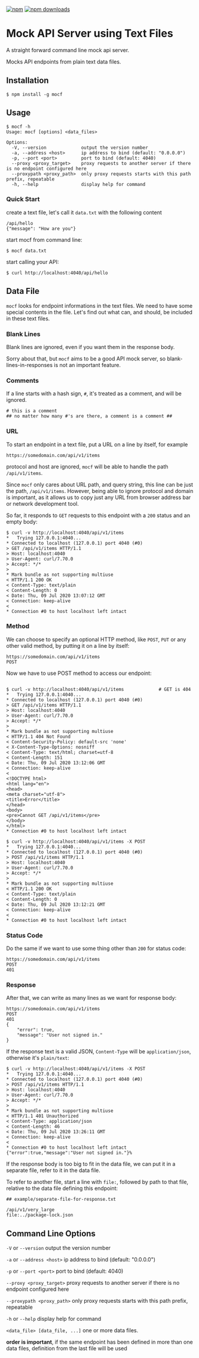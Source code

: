 [![npm](https://img.shields.io/npm/v/mocf.svg?style=flat-square)](https://www.npmjs.com/package/mocf)
[![npm downloads](https://img.shields.io/npm/dm/mocf?color=blue&label=npm%20downloads&style=flat-square)](https://www.npmjs.com/package/mocf)

# Mock API Server using Text Files

A straight forward command line mock api server.

Mocks API endpoints from plain text data files.

## Installation ##

```shell
$ npm install -g mocf
```

## Usage ##
```shell
$ mocf -h
Usage: mocf [options] <data_files>

Options:
  -V, --version             output the version number
  -a, --address <host>      ip address to bind (default: "0.0.0.0")
  -p, --port <port>         port to bind (default: 4040)
  --proxy <proxy_target>    proxy requests to another server if there is no endpoint configured here
  --proxypath <proxy_path>  only proxy requests starts with this path prefix, repeatable
  -h, --help                display help for command

```

### Quick Start ###
create a text file, let's call it `data.txt` with the following content
```
/api/hello
{"message": "How are you"}
```

start mocf from command line:
```
$ mocf data.txt
```

start calling your API:
```
$ curl http://localhost:4040/api/hello
```

## Data File ##

`mocf` looks for endpoint informations in the text files. We need to have some special contents in the file. Let's find out what can, and should, be included in these text files.

### Blank Lines ###

Blank lines are ignored, even if you want them in the response body.

Sorry about that, but `mocf` aims to be a good API mock server, so blank-lines-in-responses is not an important feature.

### Comments ###

If a line starts with a hash sign, `#`, it's treated as a comment, and will be ignored.
```
# this is a comment
## no matter how many #'s are there, a comment is a comment ##
```

### URL ###

To start an endpoint in a text file, put a URL on a line by itself, for example

```
https://somedomain.com/api/v1/items
```

protocol and host are ignored, `mocf` will be able to handle the path `/api/v1/items`.

Since `mocf` only cares about URL path, and query string, this line can be just the path, `/api/v1/items`. However, being able to ignore protocol and domain is important, as it allows us to copy just any URL from browser address bar or network development tool.

So far, it responds to `GET` requests to this endpoint with a `200` status and an empty body:

```shell
$ curl -v http://localhost:4040/api/v1/items
*   Trying 127.0.0.1:4040...
* Connected to localhost (127.0.0.1) port 4040 (#0)
> GET /api/v1/items HTTP/1.1
> Host: localhost:4040
> User-Agent: curl/7.70.0
> Accept: */*
>
* Mark bundle as not supporting multiuse
< HTTP/1.1 200 OK
< Content-Type: text/plain
< Content-Length: 0
< Date: Thu, 09 Jul 2020 13:07:12 GMT
< Connection: keep-alive
<
* Connection #0 to host localhost left intact

```

### Method ###

We can choose to specify an optional HTTP method, like `POST`, `PUT` or any other valid method, by putting it on a line by itself:

```
https://somedomain.com/api/v1/items
POST
```

Now we have to use POST method to access our endpoint:
```shell

$ curl -v http://localhost:4040/api/v1/items             # GET is 404
*   Trying 127.0.0.1:4040...
* Connected to localhost (127.0.0.1) port 4040 (#0)
> GET /api/v1/items HTTP/1.1
> Host: localhost:4040
> User-Agent: curl/7.70.0
> Accept: */*
>
* Mark bundle as not supporting multiuse
< HTTP/1.1 404 Not Found
< Content-Security-Policy: default-src 'none'
< X-Content-Type-Options: nosniff
< Content-Type: text/html; charset=utf-8
< Content-Length: 151
< Date: Thu, 09 Jul 2020 13:12:06 GMT
< Connection: keep-alive
<
<!DOCTYPE html>
<html lang="en">
<head>
<meta charset="utf-8">
<title>Error</title>
</head>
<body>
<pre>Cannot GET /api/v1/items</pre>
</body>
</html>
* Connection #0 to host localhost left intact

$ curl -v http://localhost:4040/api/v1/items -X POST
*   Trying 127.0.0.1:4040...
* Connected to localhost (127.0.0.1) port 4040 (#0)
> POST /api/v1/items HTTP/1.1
> Host: localhost:4040
> User-Agent: curl/7.70.0
> Accept: */*
>
* Mark bundle as not supporting multiuse
< HTTP/1.1 200 OK
< Content-Type: text/plain
< Content-Length: 0
< Date: Thu, 09 Jul 2020 13:12:21 GMT
< Connection: keep-alive
<
* Connection #0 to host localhost left intact

```

### Status Code ###

Do the same if we want to use some thing other than `200` for status code:

```
https://somedomain.com/api/v1/items
POST
401
```

### Response ###
After that, we can write as many lines as we want for response body:

```
https://somedomain.com/api/v1/items
POST
401
{
    "error": true,
    "message": "User not signed in."
}
```

If the response text is a valid JSON, `Content-Type` will be `application/json`, otherwise it's `plain/text`:

```shell
$ curl -v http://localhost:4040/api/v1/items -X POST
*   Trying 127.0.0.1:4040...
* Connected to localhost (127.0.0.1) port 4040 (#0)
> POST /api/v1/items HTTP/1.1
> Host: localhost:4040
> User-Agent: curl/7.70.0
> Accept: */*
>
* Mark bundle as not supporting multiuse
< HTTP/1.1 401 Unauthorized
< Content-Type: application/json
< Content-Length: 46
< Date: Thu, 09 Jul 2020 13:26:11 GMT
< Connection: keep-alive
<
* Connection #0 to host localhost left intact
{"error":true,"message":"User not signed in."}%
```

If the response body is too big to fit in the data file, we can put it in a separate file, refer to it in the data file.

To refer to another file, start a line with `file:`, followed by path to that file, relative to the data file defining this endpoint:

```
## example/separate-file-for-response.txt

/api/v1/very_large
file:../package-lock.json

```

## Command Line Options ##

`-V` or `--version` output the version number

`-a` or `--address <host>` ip address to bind (default: "0.0.0.0")

`-p` or `--port <port>` port to bind (default: 4040)

`--proxy <proxy_target>` proxy requests to another server if there is no endpoint configured here

`--proxypath <proxy_path>` only proxy requests starts with this path prefix, repeatable

`-h` or `--help` display help for command

`<data_file> [data_file, ...]` one or more data files.

**order is important**, if the same endpoint has been defined in more than one data files, definition from the last file will be used
